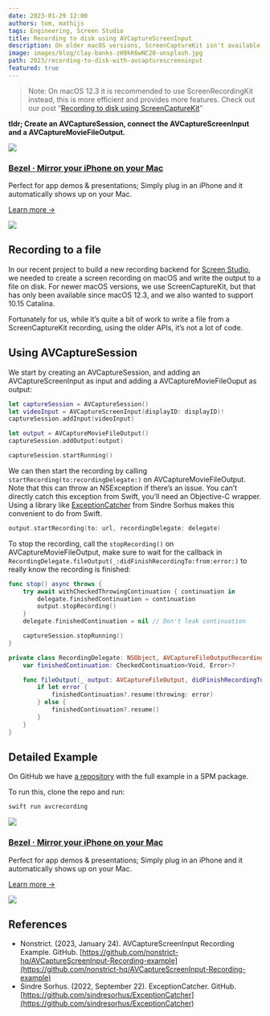 ```yaml
---
date: 2023-01-29 12:00
authors: tom, mathijs
tags: Engineering, Screen Studio
title: Recording to disk using AVCaptureScreenInput
description: On older macOS versions, ScreenCaptureKit isn't available. We created an example project demonstrating screen recording using the older AVCaptureScreenInput.
image: images/blog/clay-banks-zH9kK6wNC20-unsplash.jpg
path: 2023/recording-to-disk-with-avcapturescreeninput
featured: true
---
```


> Note: On macOS 12.3 it is recommended to use ScreenRecordingKit instead, this is more efficient and provides more features. Check out our post “[Recording to disk using ScreenCaptureKit](/blog/2023/recording-to-disk-with-screencapturekit)”

**tldr; Create an AVCaptureSession, connect the AVCaptureScreenInput and a AVCaptureMovieFileOutput.**

<div class="not-prose flex space-x-4 border-2 border-orange-500 rounded-lg pl-4 pr-6 py-6 mt-8 -mb-6">
    <div class="flex-initial">
        <a href="/bezel?utm_source=nonstrict&utm_medium=blog&utm_content=recording-to-disk-with-avcapturescreeninput" target="_blank"><img src="/images/bezel-icon.png" class="max-h-full max-w-10 m-0"></a>
    </div>
    <div class="flex-initial">
        <h3 class="text-2xl font-bold text-black hover:text-orange-500 leading-relaxed mt-0 mb-2"><a href="/bezel?utm_source=nonstrict&utm_medium=blog&utm_content=hkworkoutsession-remote-delegate-not-setup-error" target="_blank">Bezel · Mirror your iPhone on your Mac</a></h3>
        <p class="mb-2">Perfect for app demos & presentations; Simply plug in an iPhone and it automatically shows up on your Mac.</p>
        <p><a href="/bezel?utm_source=nonstrict&utm_medium=blog&utm_content=hkworkoutsession-remote-delegate-not-setup-error" target="_blank" class="text-orange hover:text-orange-500 underline font-medium">Learn more →</a></p> 
    </div>
    <div class="flex-initial hidden md:block">
        <a href="/bezel?utm_source=nonstrict&utm_medium=blog&utm_content=hkworkoutsession-remote-delegate-not-setup-error" target="_blank">
            <img src="/images/bezel-still.jpg" class="max-h-full max-w-36 rounded-md bg-white/5 ring-1 ring-gray-600/50 dark:ring-white/50 lg:mt-auto">
        </a>
    </div>
</div>

## Recording to a file

In our recent project to build a new recording backend for [Screen Studio](https://screenstudio.lemonsqueezy.com?aff=nXV1B), we needed to create a screen recording on macOS and write the output to a file on disk. For newer macOS versions, we use ScreenCaptureKit, but that has only been available since macOS 12.3, and we also wanted to support 10.15 Catalina.

Fortunately for us, while it’s quite a bit of work to write a file from a ScreenCaptureKit recording, using the older APIs, it’s not a lot of code.

## Using AVCaptureSession

We start by creating an AVCaptureSession, and adding an AVCaptureScreenInput as input and adding a AVCaptureMovieFileOuput as output:

```swift
let captureSession = AVCaptureSession()
let videoInput = AVCaptureScreenInput(displayID: displayID)!
captureSession.addInput(videoInput)

let output = AVCaptureMovieFileOutput()
captureSession.addOutput(output)

captureSession.startRunning()
```

We can then start the recording by calling `startRecording(to:recordingDelegate:)` on AVCaptureMovieFileOutput. Note that this can throw an NSException if there’s an issue. You can’t directly catch this exception from Swift, you’ll need an Objective-C wrapper. Using a library like [ExceptionCatcher](https://github.com/sindresorhus/ExceptionCatcher) from Sindre Sorhus makes this convenient to do from Swift.

```swift
output.startRecording(to: url, recordingDelegate: delegate)
```

To stop the recording, call the `stopRecording()` on AVCaptureMovieFileOutput, make sure to wait for the callback in `RecordingDelegate.fileOutput(_:didFinishRecordingTo:from:error:)` to really know the recording is finished:

```swift
func stop() async throws {
    try await withCheckedThrowingContinuation { continuation in
        delegate.finishedContinuation = continuation
        output.stopRecording()
    }
    delegate.finishedContinuation = nil // Don't leak continuation

    captureSession.stopRunning()
}

private class RecordingDelegate: NSObject, AVCaptureFileOutputRecordingDelegate {
    var finishedContinuation: CheckedContinuation<Void, Error>?

    func fileOutput(_ output: AVCaptureFileOutput, didFinishRecordingTo outputFileURL: URL, from connections: [AVCaptureConnection], error: Error?) {
        if let error {
            finishedContinuation?.resume(throwing: error)
        } else {
            finishedContinuation?.resume()
        }
    }
}
```

## Detailed Example

On GitHub we have [a repository](https://github.com/nonstrict-hq/AVCaptureScreenInput-Recording-example) with the full example in a SPM package.

To run this, clone the repo and run:

```swift
swift run avcrecording
```

<div class="not-prose flex space-x-4 border-2 border-orange-500 rounded-lg pl-4 pr-6 py-6 mt-8 -mb-6">
    <div class="flex-initial">
        <a href="/bezel?utm_source=nonstrict&utm_medium=blog&utm_content=recording-to-disk-with-avcapturescreeninput" target="_blank"><img src="/images/bezel-icon.png" class="max-h-full max-w-10 m-0"></a>
    </div>
    <div class="flex-initial">
        <h3 class="text-2xl font-bold text-black hover:text-orange-500 leading-relaxed mt-0 mb-2"><a href="/bezel?utm_source=nonstrict&utm_medium=blog&utm_content=hkworkoutsession-remote-delegate-not-setup-error" target="_blank">Bezel · Mirror your iPhone on your Mac</a></h3>
        <p class="mb-2">Perfect for app demos & presentations; Simply plug in an iPhone and it automatically shows up on your Mac.</p>
        <p><a href="/bezel?utm_source=nonstrict&utm_medium=blog&utm_content=hkworkoutsession-remote-delegate-not-setup-error" target="_blank" class="text-orange hover:text-orange-500 underline font-medium">Learn more →</a></p> 
    </div>
    <div class="flex-initial hidden md:block">
        <a href="/bezel?utm_source=nonstrict&utm_medium=blog&utm_content=hkworkoutsession-remote-delegate-not-setup-error" target="_blank">
            <img src="/images/bezel-still.jpg" class="max-h-full max-w-36 rounded-md bg-white/5 ring-1 ring-gray-600/50 dark:ring-white/50 lg:mt-auto">
        </a>
    </div>
</div>

## References

- Nonstrict. (2023, January 24). AVCaptureScreenInput Recording Example. GitHub. [https://github.com/nonstrict-hq/AVCaptureScreenInput-Recording-example](https://github.com/nonstrict-hq/AVCaptureScreenInput-Recording-example)
- Sindre Sorhus. (2022, September 22). ExceptionCatcher. GitHub.  [https://github.com/sindresorhus/ExceptionCatcher](https://github.com/sindresorhus/ExceptionCatcher)
